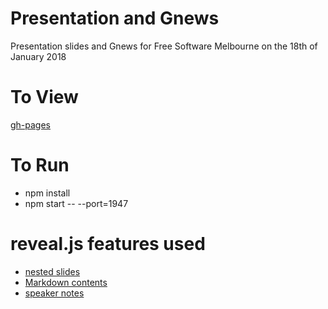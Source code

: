 



# Presentation and Gnews

Presentation slides and Gnews for Free Software Melbourne on the 18th of January 2018


# To View

[gh-pages](https://free-software-melbourne.github.io/Gnews-2018-January/)


# To Run
- npm install
- npm start -- --port=1947


# reveal.js features used
- [nested slides](https://github.com/hakimel/reveal.js#markup)
- [Markdown contents](https://github.com/hakimel/reveal.js#markdown)
- [speaker notes](https://github.com/hakimel/reveal.js#speaker-notes)
